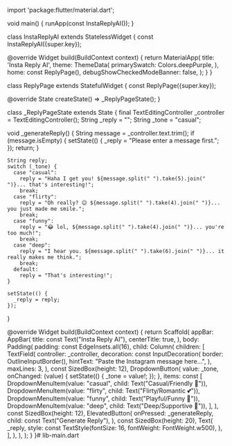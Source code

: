 import 'package:flutter/material.dart';

void main() {
  runApp(const InstaReplyAI());
}

class InstaReplyAI extends StatelessWidget {
  const InstaReplyAI({super.key});

  @override
  Widget build(BuildContext context) {
    return MaterialApp(
      title: 'Insta Reply AI',
      theme: ThemeData(
        primarySwatch: Colors.deepPurple,
      ),
      home: const ReplyPage(),
      debugShowCheckedModeBanner: false,
    );
  }
}

class ReplyPage extends StatefulWidget {
  const ReplyPage({super.key});

  @override
  State<ReplyPage> createState() => _ReplyPageState();
}

class _ReplyPageState extends State<ReplyPage> {
  final TextEditingController _controller = TextEditingController();
  String _reply = "";
  String _tone = "casual";

  void _generateReply() {
    String message = _controller.text.trim();
    if (message.isEmpty) {
      setState(() {
        _reply = "Please enter a message first.";
      });
      return;
    }

    String reply;
    switch (_tone) {
      case "casual":
        reply = "Haha I get you! ${message.split(" ").take(5).join(" ")}... that's interesting!";
        break;
      case "flirty":
        reply = "Oh really? 😉 ${message.split(" ").take(4).join(" ")}... you just made me smile.";
        break;
      case "funny":
        reply = "😂 lol, ${message.split(" ").take(4).join(" ")}... you're too much!";
        break;
      case "deep":
        reply = "I hear you. ${message.split(" ").take(6).join(" ")}... it really makes me think.";
        break;
      default:
        reply = "That's interesting!";
    }

    setState(() {
      _reply = reply;
    });
  }

  @override
  Widget build(BuildContext context) {
    return Scaffold(
      appBar: AppBar(
        title: const Text("Insta Reply AI"),
        centerTitle: true,
      ),
      body: Padding(
        padding: const EdgeInsets.all(16),
        child: Column(
          children: [
            TextField(
              controller: _controller,
              decoration: const InputDecoration(
                border: OutlineInputBorder(),
                hintText: "Paste the Instagram message here...",
              ),
              maxLines: 3,
            ),
            const SizedBox(height: 12),
            DropdownButton<String>(
              value: _tone,
              onChanged: (value) {
                setState(() {
                  _tone = value!;
                });
              },
              items: const [
                DropdownMenuItem(value: "casual", child: Text("Casual/Friendly 👋")),
                DropdownMenuItem(value: "flirty", child: Text("Flirty/Romantic 💕")),
                DropdownMenuItem(value: "funny", child: Text("Playful/Funny 🎉")),
                DropdownMenuItem(value: "deep", child: Text("Deep/Supportive 🌙")),
              ],
            ),
            const SizedBox(height: 12),
            ElevatedButton(
              onPressed: _generateReply,
              child: const Text("Generate Reply"),
            ),
            const SizedBox(height: 20),
            Text(
              _reply,
              style: const TextStyle(fontSize: 16, fontWeight: FontWeight.w500),
            ),
          ],
        ),
      ),
    );
  }
}# lib-main.dart
